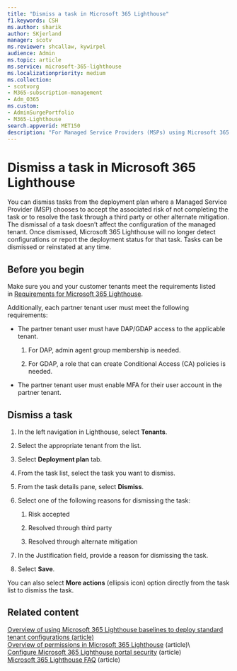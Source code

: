 ```yaml
---
title: "Dismiss a task in Microsoft 365 Lighthouse"
f1.keywords: CSH
ms.author: sharik
author: SKjerland
manager: scotv
ms.reviewer: shcallaw, kywirpel
audience: Admin
ms.topic: article
ms.service: microsoft-365-lighthouse
ms.localizationpriority: medium
ms.collection:
- scotvorg
- M365-subscription-management
- Adm_O365
ms.custom:
- AdminSurgePortfolio
- M365-Lighthouse                         
search.appverid: MET150
description: "For Managed Service Providers (MSPs) using Microsoft 365 Lighthouse, learn how to dismiss a deployment task."
---
```


# Dismiss a task in Microsoft 365 Lighthouse

You can dismiss tasks from the deployment plan where a Managed Service Provider (MSP) chooses to accept the associated risk of not completing the task or to resolve the task through a third party or other alternate mitigation. The dismissal of a task doesn’t affect the configuration of the managed tenant. Once dismissed, Microsoft 365 Lighthouse will no longer detect configurations or report the deployment status for that task. Tasks can be dismissed or reinstated at any time.

## Before you begin

Make sure you and your customer tenants meet the requirements listed in [Requirements for Microsoft 365 Lighthouse](m365-lighthouse-requirements.md).

Additionally, each partner tenant user must meet the following requirements:

- The partner tenant user must have DAP/GDAP access to the applicable tenant.

  1. For DAP, admin agent group membership is needed.

  2. For GDAP, a role that can create Conditional Access (CA) policies is needed.

- The partner tenant user must enable MFA for their user account in the partner tenant.

## Dismiss a task

1. In the left navigation in Lighthouse, select **Tenants**.

2. Select the appropriate tenant from the list.

3. Select **Deployment plan** tab.

4. From the task list, select the task you want to dismiss.

5. From the task details pane, select **Dismiss**.

6. Select one of the following reasons for dismissing the task:

    1. Risk accepted

    2. Resolved through third party

    3. Resolved through alternate mitigation

7. In the Justification field, provide a reason for dismissing the task.

8. Select **Save**.

You can also select **More actions** (ellipsis icon) option directly from the task list to dismiss the task.

## Related content

[Overview of using Microsoft 365 Lighthouse baselines to deploy standard tenant configurations (article)](m365-lighthouse-deploy-standard-tenant-configurations-overview.md)\
[Overview of permissions in Microsoft 365 Lighthouse](m365-lighthouse-overview-of-permissions.md) (article)\  
[Configure Microsoft 365 Lighthouse portal security](m365-lighthouse-configure-portal-security.md) (article)\
[Microsoft 365 Lighthouse FAQ](m365-lighthouse-faq.yml) (article)
